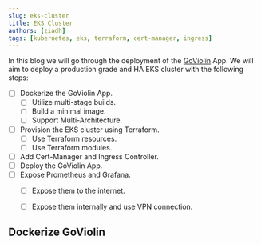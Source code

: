 ```yaml
---
slug: eks-cluster
title: EKS Cluster
authors: [ziadh]
tags: [kubernetes, eks, terraform, cert-manager, ingress]
---
```


In this blog we will go through the deployment of the [GoViolin](https://github.com/ZiadMansourM/GoViolin) App. We will aim to deploy a production grade and HA EKS cluster with the following steps:
- [ ] Dockerize the GoViolin App.
    - [ ] Utilize multi-stage builds.
    - [ ] Build a minimal image.
    - [ ] Support Multi-Architecture.
- [ ] Provision the EKS cluster using Terraform.
    - [ ] Use Terraform resources.
    - [ ] Use Terraform modules.
- [ ] Add Cert-Manager and Ingress Controller.
- [ ] Deploy the GoViolin App.
- [ ] Expose Prometheus and Grafana.
    - [ ] Expose them to the internet.
    - [ ] Expose them internally and use VPN connection.


## Dockerize GoViolin


